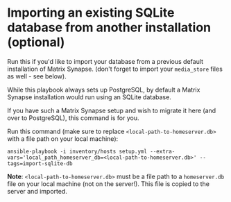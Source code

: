 # Importing an existing SQLite database from another installation (optional)

Run this if you'd like to import your database from a previous default installation of Matrix Synapse.
(don't forget to import your `media_store` files as well - see below).

While this playbook always sets up PostgreSQL, by default a Matrix Synapse installation would run
using an SQLite database.

If you have such a Matrix Synapse setup and wish to migrate it here (and over to PostgreSQL), this command is for you.

Run this command (make sure to replace `<local-path-to-homeserver.db>` with a file path on your local machine):

	ansible-playbook -i inventory/hosts setup.yml --extra-vars='local_path_homeserver_db=<local-path-to-homeserver.db>' --tags=import-sqlite-db

**Note**: `<local-path-to-homeserver.db>` must be a file path to a `homeserver.db` file on your local machine (not on the server!). This file is copied to the server and imported.